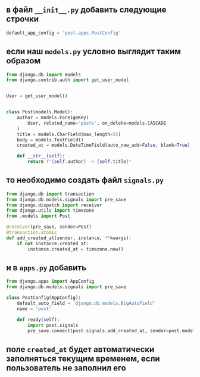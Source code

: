 ## в файл `__init__.py` добавить следующие строчки

```python
default_app_config = 'post.apps.PostConfig'
```

## если наш `models.py` условно выглядит таким образом

```python
from django.db import models
from django.contrib.auth import get_user_model


User = get_user_model()


class Post(models.Model):
    author = models.ForeignKey(
        User, related_name='posts', on_delete=models.CASCADE
    )
    title = models.CharField(max_length=55)
    body = models.TextField()
    created_at = models.DateTimeField(auto_now_add=False, blank=True)

    def __str__(self):
        return f"{self.author} -> {self.title}"

```

## то необходимо создать файл `signals.py`

```python
from django.db import transaction
from django.db.models.signals import pre_save
from django.dispatch import receiver
from django.utils import timezone
from .models import Post

@receiver(pre_save, sender=Post)
@transaction.atomic
def add_created_at(sender, instance, **kwargs):
    if not instance.created_at:
        instance.created_at = timezone.now()
```

## и в `apps.py` добавить 

```python
from django.apps import AppConfig
from django.db.models.signals import pre_save

class PostConfig(AppConfig):
    default_auto_field = 'django.db.models.BigAutoField'
    name = 'post'

    def ready(self):
        import post.signals
        pre_save.connect(post.signals.add_created_at, sender=post.models.Post)
```

## поле `created_at` будет автоматически заполняться текущим временем, если пользователь не заполнил его